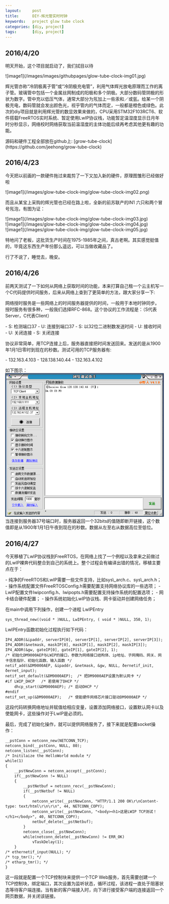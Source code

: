 ```yaml
---
layout:     post
title:      DIY-辉光管实时时钟
keywords:   project glow tube clock
categories: [diy, project]
tags:	    [diy, project]
---
```


## 2016/4/20 ##
<p>明天开始，这个项目就启动了，我们拭目以待</p>
![image1](/images/images/githubpages/glow-tube-clock-img01.jpg)<br />
<p>辉光管亦称“冷阴极离子管”或“冷阴极充电管”，利用气体辉光放电原理而工作的离子管。玻璃管中包括一个金属丝网制成的阳极和多个阴极。大部分数码管阴极的形状为数字。管中充以低压气体，通常大部分为氖加上一些汞和／或氩。给某一个阴极充电，数码管就会发出颜色光，视乎管内的气体而定，一般都是橙色或绿色。此次的diy项目就是利用辉光管的数显效果来做的，CPU采用STM32F103RCT6、软件搭载FreeRTOS实时系统、暂定使用LwIP协议栈，功能暂定温湿度显示日月年时分秒显示，网络校时网络获取当前温湿度的主体功能后续再考虑其他更有趣的功能。</p>
源码和硬件工程全部放在github上: [grow-tube-clock](https://github.com/jeehong/grow-tube-clock)

## 2016/4/23 ##

<p>今天把以前画的一款硬件拖过来裁剪了一下又加入新的硬件，原理图雏形已经做好啦</p>
![image1](/images/glow-tube-clock-img/glow-tube-clock-img02.png)<br />
<p>而且从某宝上采购的辉光管也已经在路上啦，全新的前苏联产的IN1 六只和两个冒号氖泡，有图为证：</p>
![image1](/images/glow-tube-clock-img/glow-tube-clock-img03.jpg)<br />
![image1](/images/glow-tube-clock-img/glow-tube-clock-img04.jpg)<br />
![image1](/images/glow-tube-clock-img/glow-tube-clock-img05.jpg)<br />
<p>特地问了老板，这批货生产时间在1975-1985年之间，真古老啊。其实感觉挺值的，毕竟这东西生产年份那么遥远，可以当做收藏品了。</p>
<p>行了不说了，睡觉去，晚安。</p>


## 2016/4/26 ##

<p>前两天测试了一下如何从网络上获取时间的功能，本来打算自己租一个云主机写一个C代码提供时间服务，后来从网络上查到了更简单的方法，跟大家分享一下:</p>
<p>网络授时服务是一些网络上的时间服务器提供的时间，一般用于本地时钟同步。 授时服务有很多种，一般我们选择RFC-868。这个协议的工作流程是：（S代表Server，C代表Client）</p>
- S: 检测端口37
- U: 连接到端口37
- S: 以32位二进制数发送时间
- U: 接收时间
- U: 关闭连接
- S: 关闭连接
<p>协议非常简单，用TCP连接上后，服务器直接把时间发送回来。发送的是从1900年1月1日零时到现在的秒数。测试可用的TCP服务器有:</p>
- 132.163.4.103
- 128.138.140.44
- 132.163.4.102

如下图示：
<br />![image1](/images/glow-tube-clock-img/glow-tube-clock-img06.png)<br />
当连接到服务器37号端口时，服务器返回一个32bits的值随即断开链接，这个数值即是从1900年1月1日午夜到现在的秒数。数据从左至右从数据高位至低位。

## 2016/4/27 ##
<p>今天移植了LwIP协议栈到FreeRTOS，在网络上找了一个例程以及拿来之前做过的LwIP裸奔代码整合到自己的系统上。整个过程会有编译出错的情况，移植主要点在于：</p>
- 纯净的FreeRTOS和LwIP需要一些文件支持，比如sys\_arch.c、sys\_arch.h；
- 操作系统配置文件FreeRTOSConfig.h需要配置支持网络协议库的一些选项；
- LwIP配置文件lwipconfig.h、lwipopts.h需要配置支持操作系统的配置选项；
- 网卡结合硬件配置；
- 操作系统初始化LwIP协议栈、网卡驱动并创建网络任务；

<p>在main中调用下列操作，创建一个进程 LwIPEntry</p>
<pre><code>sys_thread_new((void * )NULL, LwIPEntry, ( void * )NULL, 350, 1);
</code></pre>
<p>LwIPEntry函数初始化过程执行如下代码：</p>
<pre><code>IP4_ADDR(&ipaddr, serverIP[0], serverIP[1], serverIP[2], serverIP[3]);
IP4_ADDR(&netmask, maskIP[0], maskIP[1], maskIP[2], maskIP[3]);
IP4_ADDR(&gw, gateIP[0], gateIP[1], gateIP[2], 1);
/* 初始化DM9000AEP与LWIP的接口，参数为网络接口结构体、ip地址、子网掩码、网关、网卡信息指针、初始化函数、输入函数 */
netif_add(&DM9000AEP, &ipaddr, &netmask, &gw, NULL, &ethernetif_init, &ethernet_input);	
netif_set_default(&DM9000AEP);	/* 把DM9000AEP设置为默认网卡 */
#if LWIP_DHCP	/* 若使用了DHCP */
	dhcp_start(&DM9000AEP);	/* 启动DHCP */
#endif
netif_set_up(&DM9000AEP);	/* 使能硬件网络芯片接口驱动DM9000AEP */
</code></pre>
<p>这段代码转换网络地址并赋值给相应变量，设置添加网络接口，设置默认网卡以及使能网卡，这些操作对于LwIP是必须的。</p>
<p>最后，完成了初始化操作，就可以提供网络服务了，接下来就是配置socket操作：</p>
<pre><code>__pstConn = netconn_new(NETCONN_TCP);
netconn_bind(__pstConn, NULL, 80);
netconn_listen(__pstConn);
/* Initilaize the HelloWorld module */
while(1)
{
	__pstNewConn = netconn_accept(__pstConn);	
	if(__pstNewConn != NULL)
	{			
		__pstNetbuf = netconn_recv(__pstNewConn);
		if(__pstNetbuf != NULL)
		{
			netconn_write(__pstNewConn, "HTTP/1.1 200 OK\r\nContent-type: text/html\r\n\r\n", 44, NETCONN_COPY);
			netconn_write(__pstNewConn, "&lt;body&gt;&lt;h1&gt;这是LWIP TCP测试！&lt;/h1&gt;&lt;/body&gt;", 40, NETCONN_COPY);	
			netbuf_delete(__pstNetbuf);	
		}	
		netconn_close(__pstNewConn);
		while(netconn_delete(__pstNewConn) != ERR_OK)
			vTaskDelay(1);
	}
/* ethernetif_input(NULL); */
/* tcp_tmr(); */
/* etharp_tmr(); */ 
}		
</code></pre>
<p>这一段就是配置一个TCP控制块来提供一个TCP Web服务，首先需要创建一个TCP控制块，绑定端口，其次设置为监听状态，循环过程，该进程一直处于阻塞状态等待客户端连接。当有新的客户端接入时，向下进行接受客户端的连接返回一个网页数据，并关闭该链接。</p>



